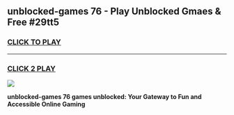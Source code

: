 
## unblocked-games 76 - Play Unblocked Gmaes & Free #29tt5
<h3>
<a href="https://premium.freeplayer.one?title=unblocked-games_76&ref=03M">CLICK TO PLAY</a></h3>
<hr>

<h3>
<a href="https://premium.freeplayer.one?title=unblocked-games_76&ref=03M">CLICK 2 PLAY</a>
  
</h3>

<a href="https://premium.freeplayer.one?title=unblocked-games_76&ref=03M"><img src="https://clearcache.store/games.png"></a>


**unblocked-games 76 games unblocked: Your Gateway to Fun and Accessible Online Gaming**
